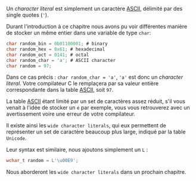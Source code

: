 Un <i>character literal</i> est simplement un caractère [ASCII](chars/ascii.md), délimité par des single quotes (`'`).

Durant l'introduction à ce chapitre nous avons pu voir différentes manière de stocker un même entier dans une variable de type `char`: 
```c
char random_bin = 0b01100001; # binary
char random_hex = 0x61; # hexadecimal
char random_oct = 0141; # octal
char random_char = 'a'; # ASCII character
char random = 97;
```

Dans ce cas précis : `char random_char = 'a'`, `'a'` est donc un <i>character literal</i>.
Votre compilateur C le remplaçera par sa valeur entière correspondante dans la table [ASCII](chars/ascii.md), soit `97`. 

La table [ASCII](chars/ascii.md) étant limité par un set de caractères assez réduit, s'il vous venait à l'idée de stocker un `é` par exemple, vous vous retrouverez avec un avertissement voire une erreur de votre compilateur.

Il existe ainsi les `wide character literals`, qui eux permettent de représenter un set de caractère beaucoup plus large, indiqué par la table `Unicode`.

Leur syntax est similaire, nous ajoutons simplement un `L` :
```c
wchar_t random = L'\u00E9';
```

Nous aborderont les `wide character literals` dans un prochain chapitre.